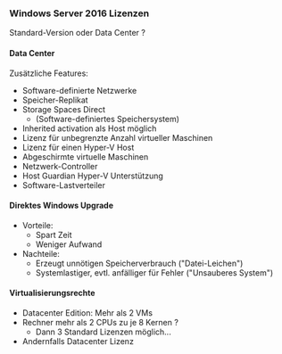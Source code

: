 ### Windows Server 2016 Lizenzen
Standard-Version oder Data Center ?
#### Data Center
Zusätzliche Features:
- Software-definierte Netzwerke
- Speicher-Replikat
- Storage Spaces Direct
	- (Software-definiertes Speichersystem)
- Inherited activation als Host möglich
- Lizenz für unbegrenzte Anzahl virtueller Maschinen
- Lizenz für einen Hyper-V Host
- Abgeschirmte virtuelle Maschinen
- Netzwerk-Controller
- Host Guardian Hyper-V Unterstützung
- Software-Lastverteiler
 #### Direktes Windows Upgrade
- Vorteile:
	- Spart Zeit
	- Weniger Aufwand
- Nachteile:
	- Erzeugt unnötigen Speicherverbrauch ("Datei-Leichen")
	- Systemlastiger, evtl. anfälliger für Fehler ("Unsauberes System")
#### Virtualisierungsrechte
- Datacenter Edition: Mehr als 2 VMs
- Rechner mehr als 2 CPUs zu je 8 Kernen ?
	- Dann 3 Standard Lizenzen möglich...
- Andernfalls Datacenter Lizenz